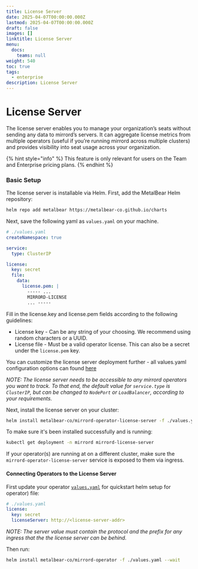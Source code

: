 ```yaml
---
title: License Server
date: 2025-04-07T00:00:00.000Z
lastmod: 2025-04-07T00:00:00.000Z
draft: false
images: []
linktitle: License Server
menu:
  docs:
    teams: null
weight: 540
toc: true
tags:
  - enterprise
description: License Server
---
```


# License Server

The license server enables you to manage your organization’s seats without sending any data to mirrord’s servers. It can aggregate license metrics from multiple operators (useful if you’re running mirrord across multiple clusters) and provides visibility into seat usage across your organization. 

{% hint style="info" %}
This feature is only relevant for users on the Team and Enterprise pricing plans.
{% endhint %}

### Basic Setup

The license server is installable via Helm. First, add the MetalBear Helm repository:

```bash
helm repo add metalbear https://metalbear-co.github.io/charts
```

Next, save the following yaml as `values.yaml` on your machine.

```yaml
# ./values.yaml
createNamespace: true

service:
  type: ClusterIP

license:
  key: secret
  file:
    data:
      license.pem: |
        ----- ... 
        MIRRORD-LICENSE 
        ... -----
```

Fill in the license.key and license.pem fields according to the following guidelines:

* License key - Can be any string of your choosing. We recommend using random characters or a UUID.
* License file - Must be a valid operator license. This can also be a secret under the `license.pem` key.

You can customize the license server deployment further - all values.yaml configuration options can found [here](https://raw.githubusercontent.com/metalbear-co/charts/main/mirrord-license-server/values.yaml)

_NOTE: The license server needs to be accessible to any mirrord operators you want to track. To that end, the default value for `service.type` is `ClusterIP`, but can be changed to `NodePort` or `LoadBalancer`, according to your requirements._

Next, install the license server on your cluster:

```bash
helm install metalbear-co/mirrord-operator-license-server -f ./values.yaml --wait
```

To make sure it's been installed successfully and is running:

```bash
kubectl get deployment -n mirrord mirrord-license-server
```

If your operator(s) are running at on a different cluster, make sure the `mirrord-operator-license-server` service is exposed to them via ingress.

#### Connecting Operators to the License Server

First update your operator [`values.yaml`](../overview/quick-start.md#helm) for quickstart helm setup for operator) file:

```yaml
# ./values.yaml
license:
  key: secret
  licenseServer: http://<license-server-addr>
```

_NOTE: The server value must contain the protocol and the prefix for any ingress that the the license server can be behind._

Then run:

```bash
helm install metalbear-co/mirrord-operator -f ./values.yaml --wait
```
